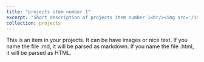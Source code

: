```yaml
---
title: "projects item number 1"
excerpt: "Short description of projects item number 1<br/><img src='/images/500x300.png'>"
collection: projects
---
```


This is an item in your projects. It can be have images or nice text. If you name the file .md, it will be parsed as markdown. If you name the file .html, it will be parsed as HTML.
